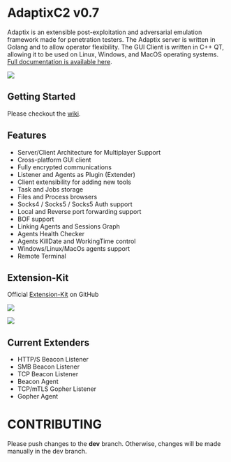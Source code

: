 # AdaptixC2 v0.7

Adaptix is an extensible post-exploitation and adversarial emulation framework made for penetration testers. The Adaptix server is written in Golang and to allow operator flexibility. The GUI Client is written in C++ QT, allowing it to be used on Linux, Windows, and MacOS operating systems. [Full documentation is available here](https://adaptix-framework.gitbook.io/adaptix-framework).

![](https://adaptix-framework.gitbook.io/adaptix-framework/~gitbook/image?url=https%3A%2F%2F2104178602-files.gitbook.io%2F%7E%2Ffiles%2Fv0%2Fb%2Fgitbook-x-prod.appspot.com%2Fo%2Fspaces%252FS8p8XLFtLmf0NkofQvoa%252Fuploads%252FYyoRo3MmqD8iQaEApgaK%252FScreenshot_20250624_000326.png%3Falt%3Dmedia%26token%3De87b1861-91fa-413a-b9f7-8fabf362fb7d&width=768&dpr=4&quality=100&sign=eca8f023&sv=2)



## Getting Started

Please checkout the [wiki](https://adaptix-framework.gitbook.io/adaptix-framework/adaptix-c2/getting-starting/installation).



## Features
* Server/Client Architecture for Multiplayer Support 
* Cross-platform GUI client 
* Fully encrypted communications 
* Listener and Agents as Plugin (Extender)
* Client extensibility for adding new tools 
* Task and Jobs storage 
* Files and Process browsers
* Socks4 / Socks5 / Socks5 Auth support
* Local and Reverse port forwarding support
* BOF support
* Linking Agents and Sessions Graph
* Agents Health Checker
* Agents KillDate and WorkingTime control
* Windows/Linux/MacOs agents support
* Remote Terminal



## Extension-Kit

Official [Extension-Kit](https://github.com/Adaptix-Framework/Extension-Kit) on GitHub

![](https://adaptix-framework.gitbook.io/~gitbook/image?url=https%3A%2F%2F2104178602-files.gitbook.io%2F%7E%2Ffiles%2Fv0%2Fb%2Fgitbook-x-prod.appspot.com%2Fo%2Fspaces%252FS8p8XLFtLmf0NkofQvoa%252Fuploads%252FwnfoJMBHYV6i9ylvlITf%252FScreenshot_20250528_113308.png%3Falt%3Dmedia%26token%3D1176716b-674a-469c-984a-47e7bb4f0b31&width=768&dpr=4&quality=100&sign=738486f0&sv=2)

![](https://adaptix-framework.gitbook.io/~gitbook/image?url=https%3A%2F%2F2104178602-files.gitbook.io%2F%7E%2Ffiles%2Fv0%2Fb%2Fgitbook-x-prod.appspot.com%2Fo%2Fspaces%252FS8p8XLFtLmf0NkofQvoa%252Fuploads%252FDeNgJGu3IlrrlGmx8LKb%252FScreenshot_20250528_113329.png%3Falt%3Dmedia%26token%3Ddc85989f-1f7a-4e3a-9b8c-cfa9328a23d4&width=768&dpr=4&quality=100&sign=84cbae82&sv=2)



## Current Extenders
* HTTP/S Beacon Listener 
* SMB Beacon Listener
* TCP Beacon Listener
* Beacon Agent
* TCP/mTLS Gopher Listener
* Gopher Agent



# CONTRIBUTING

Please push сhanges to the **dev** branch. Otherwise, changes will be made manually in the dev branch.
